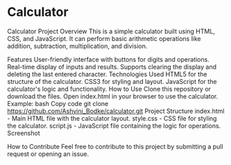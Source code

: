 # Calculator

Calculator Project
Overview
This is a simple calculator built using HTML, CSS, and JavaScript. It can perform basic arithmetic operations like addition, subtraction, multiplication, and division.

Features
User-friendly interface with buttons for digits and operations.
Real-time display of inputs and results.
Supports clearing the display and deleting the last entered character.
Technologies Used
HTML5 for the structure of the calculator.
CSS3 for styling and layout.
JavaScript for the calculator's logic and functionality.
How to Use
Clone this repository or download the files.
Open index.html in your browser to use the calculator.
Example:
bash
Copy code
git clone https://github.com/Ashvini_Bodke/calculator.git
Project Structure
index.html - Main HTML file with the calculator layout.
style.css - CSS file for styling the calculator.
script.js - JavaScript file containing the logic for operations.
Screenshot


How to Contribute
Feel free to contribute to this project by submitting a pull request or opening an issue.



